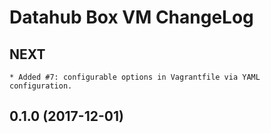 # Datahub Box VM ChangeLog

## NEXT

    * Added #7: configurable options in Vagrantfile via YAML configuration.

## 0.1.0 (2017-12-01)